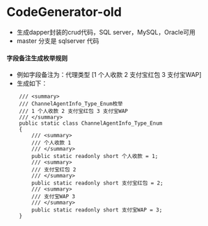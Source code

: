 # CodeGenerator-old
+ 生成dapper封装的crud代码，SQL server，MySQL，Oracle可用
+ master 分支是 sqlserver 代码

#### 字段备注生成枚举规则
+ 例如字段备注为：代理类型 [1 个人收款 2 支付宝红包 3 支付宝WAP]
+ 生成如下：
```
	/// <summary>
	/// ChannelAgentInfo_Type_Enum枚举
	/// 1 个人收款 2 支付宝红包 3 支付宝WAP
	/// </summary>
	public static class ChannelAgentInfo_Type_Enum
	{
		/// <summary>
		/// 个人收款 1
		/// </summary>
		public static readonly short 个人收款 = 1;
		/// <summary>
		/// 支付宝红包 2
		/// </summary>
		public static readonly short 支付宝红包 = 2;
		/// <summary>
		/// 支付宝WAP 3
		/// </summary>
		public static readonly short 支付宝WAP = 3;
	}
```
